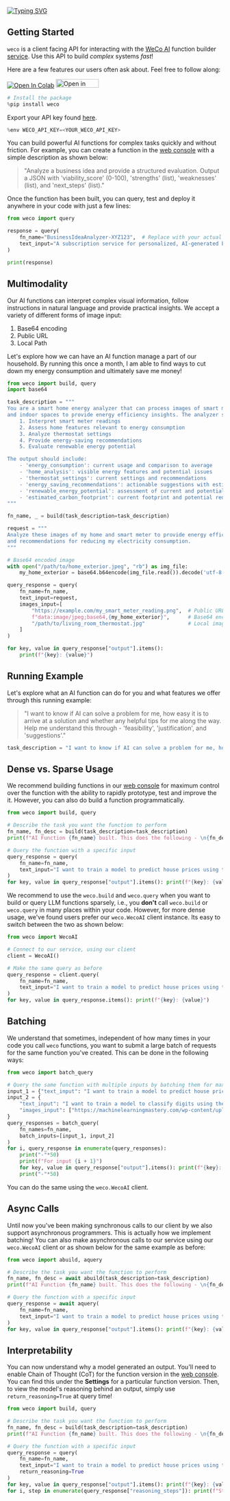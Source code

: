 <div align="center" style="display: flex; align-items: center; justify-content: left;">
  <a href="https://git.io/typing-svg"><img src="https://readme-typing-svg.demolab.com?font=Georgia&size=32&duration=4000&pause=400&color=FD4578&vCenter=true&multiline=false&width=750&height=100&lines=AI+Function+Cookbook;" alt="Typing SVG" /></a>
</div>

## Getting Started

`weco` is a client facing API for interacting with the [WeCo AI](https://www.weco.ai/) function builder [service](https://weco-app.vercel.app/function). Use this API to build *complex* systems *fast*!

Here are a few features our users often ask about. Feel free to follow along:

<a href="https://colab.research.google.com/github/WecoAI/weco-python/blob/main/examples/cookbook.ipynb" target="_parent"><img src="https://colab.research.google.com/assets/colab-badge.svg" alt="Open In Colab"/></a>
<a target="_blank" href="https://lightning.ai/new?repo_url=https%3A%2F%2Fgithub.com%2FWecoAI%2Fweco-python%2Fblob%2Fmain%2Fexamples%2Fcookbook.ipynb"><img src="https://pl-bolts-doc-images.s3.us-east-2.amazonaws.com/app-2/studio-badge.svg" alt="Open in Studio" width=100 height=20/></a>


```python
# Install the package
%pip install weco
```

Export your API key found [here](https://www.aifunction.com/account/api-keys).


```python
%env WECO_API_KEY=<YOUR_WECO_API_KEY>
```

You can build powerful AI functions for complex tasks quickly and without friction. For example, you can create a function in the [web console](https://www.aifunction.com/function/new) with a simple description as shown below:

> "Analyze a business idea and provide a structured evaluation. Output a JSON with 'viability_score' (0-100), 'strengths' (list), 'weaknesses' (list), and 'next_steps' (list)."

Once the function has been built, you can query, test and deploy it anywhere in your code with just a few lines:


```python
from weco import query

response = query(
    fn_name="BusinessIdeaAnalyzer-XYZ123",  # Replace with your actual function name
    text_input="A subscription service for personalized, AI-generated bedtime stories for children."
)

print(response)
```

## Multimodality

Our AI functions can interpret complex visual information, follow instructions in natural language and provide practical insights. We accept a variety of different forms of image input:
1. Base64 encoding
2. Public URL
3. Local Path

Let's explore how we can have an AI function manage a part of our household. By running this once a month, I am able to find ways to cut down my energy consumption and ultimately save me money!


```python
from weco import build, query
import base64

task_description = """
You are a smart home energy analyzer that can process images of smart meters, home exteriors, 
and indoor spaces to provide energy efficiency insights. The analyzer should:
    1. Interpret smart meter readings
    2. Assess home features relevant to energy consumption
    3. Analyze thermostat settings
    4. Provide energy-saving recommendations
    5. Evaluate renewable energy potential

The output should include:
    - 'energy_consumption': current usage and comparison to average
    - 'home_analysis': visible energy features and potential issues
    - 'thermostat_settings': current settings and recommendations
    - 'energy_saving_recommendations': actionable suggestions with estimated savings
    - 'renewable_energy_potential': assessment of current and potential renewable energy use
    - 'estimated_carbon_footprint': current footprint and potential reduction
"""

fn_name, _ = build(task_description=task_description)

request = """
Analyze these images of my home and smart meter to provide energy efficiency insights 
and recommendations for reducing my electricity consumption.
"""

# Base64 encoded image
with open("/path/to/home_exterior.jpeg", "rb") as img_file:
    my_home_exterior = base64.b64encode(img_file.read()).decode('utf-8')

query_response = query(
    fn_name=fn_name,
    text_input=request,
    images_input=[
        "https://example.com/my_smart_meter_reading.png",  # Public URL
        f"data:image/jpeg;base64,{my_home_exterior}",      # Base64 encoding
        "/path/to/living_room_thermostat.jpg"              # Local image path
    ]
)

for key, value in query_response["output"].items():
    print(f"{key}: {value}")
```

## Running Example

Let's explore what an AI function can do for you and what features we offer through this running example:
> "I want to know if AI can solve a problem for me, how easy it is to arrive at a solution and whether any helpful tips for me along the way. Help me understand this through - 'feasibility', 'justification', and 'suggestions'."


```python
task_description = "I want to know if AI can solve a problem for me, how easy it is to arrive at a solution and whether any helpful tips for me along the way. Help me understand this through - 'feasibility', 'justification', and 'suggestions'."
```

## Dense vs. Sparse Usage

We recommend building functions in our [web console](https://www.aifunction.com/) for maximum control over the function with the ability to rapidly prototype, test and improve the it. However, you can also do build a function programmatically.


```python
from weco import build, query

# Describe the task you want the function to perform
fn_name, fn_desc = build(task_description=task_description)
print(f"AI Function {fn_name} built. This does the following - \n{fn_desc}.")

# Query the function with a specific input
query_response = query(
    fn_name=fn_name,
    text_input="I want to train a model to predict house prices using the Boston Housing dataset hosted on Kaggle."
)
for key, value in query_response["output"].items(): print(f"{key}: {value}")
```

We recommend to use the `weco.build` and `weco.query` when you want to build or query LLM functions sparsely, i.e., you **don't** call `weco.build` or `weco.query` in many places within your code. However, for more dense usage, we've found users prefer our `weco.WecoAI` client instance. Its easy to switch between the two as shown below:


```python
from weco import WecoAI

# Connect to our service, using our client
client = WecoAI()

# Make the same query as before
query_response = client.query(
    fn_name=fn_name,
    text_input="I want to train a model to predict house prices using the Boston Housing dataset hosted on Kaggle."
)
for key, value in query_response.items(): print(f"{key}: {value}")
```

## Batching

We understand that sometimes, independent of how many times in your code you call `weco` functions, you want to submit a large batch of requests for the same function you've created. This can be done in the following ways:


```python
from weco import batch_query

# Query the same function with multiple inputs by batching them for maximum efficiency
input_1 = {"text_input": "I want to train a model to predict house prices using the Boston Housing dataset hosted on Kaggle."}
input_2 = {
    "text_input": "I want to train a model to classify digits using the MNIST dataset hosted on Kaggle using a Google Colab notebook. Attached is an example of what some of the digits would look like.",
    "images_input": ["https://machinelearningmastery.com/wp-content/uploads/2019/02/Plot-of-a-Subset-of-Images-from-the-MNIST-Dataset-1024x768.png"]
}
query_responses = batch_query(
    fn_names=fn_name,
    batch_inputs=[input_1, input_2]
)
for i, query_response in enumerate(query_responses):
    print("-"*50)
    print(f"For input {i + 1}")
    for key, value in query_response["output"].items(): print(f"{key}: {value}")
    print("-"*50)
```

You can do the same using the `weco.WecoAI` client.

## Async Calls

Until now you've been making synchronous calls to our client by we also support asynchronous programmers. This is actually how we implement batching! You can also make asynchronous calls to our service using our `weco.WecoAI` client or as shown below for the same example as before:


```python
from weco import abuild, aquery

# Describe the task you want the function to perform
fn_name, fn_desc = await abuild(task_description=task_description)
print(f"AI Function {fn_name} built. This does the following - \n{fn_desc}.")

# Query the function with a specific input
query_response = await aquery(
    fn_name=fn_name,
    text_input="I want to train a model to predict house prices using the Boston Housing dataset hosted on Kaggle."
)
for key, value in query_response["output"].items(): print(f"{key}: {value}")
```

## Interpretability

You can now understand why a model generated an output. You'll need to enable Chain of Thought (CoT) for the function version in the [web console](https://www.aifunction.com). You can find this under the **Settings** for a particular function version. Then, to view the model's reasoning behind an output, simply use `return_reasoning=True` at query time!


```python
from weco import build, query

# Describe the task you want the function to perform
fn_name, fn_desc = build(task_description=task_description)
print(f"AI Function {fn_name} built. This does the following - \n{fn_desc}.")

# Query the function with a specific input
query_response = query(
    fn_name=fn_name,
    text_input="I want to train a model to predict house prices using the Boston Housing dataset hosted on Kaggle.",
    return_reasoning=True
)
for key, value in query_response["output"].items(): print(f"{key}: {value}")
for i, step in enumerate(query_response["reasoning_steps"]): print(f"Step {i+1}: {step}")
```
